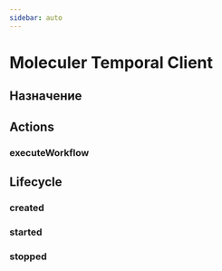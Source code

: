 ```yaml
---
sidebar: auto
---
```

# Moleculer Temporal Client

## Назначение

## Actions
### executeWorkflow

## Lifecycle
### created
### started
### stopped
